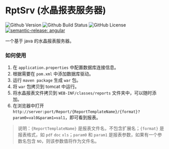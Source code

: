 # RptSrv (水晶报表服务器)

![Github Version](https://img.shields.io/github/package-json/v/hks2002/crystal-report-server-java) ![Github Build Status](https://img.shields.io/github/actions/workflow/status/hks2002/crystal-report-server-java/Build.yml) ![GitHub License](https://img.shields.io/github/license/hks2002/auto-header-plus)
[![semantic-release: angular](https://img.shields.io/badge/semantic--release-angular-e10079?logo=semantic-release)](https://github.com/semantic-release/semantic-release)

一个基于 java 的水晶报表服务器。

### 如何使用

1. 在 `application.properties` 中配置数据库连接信息。
2. 根据需要在 `pom.xml` 中添加数据库驱动。
3. 运行 `maven package` 生成 `war` 包。
4. 将 `war` 包拷贝到 tomcat 中运行。
5. 将水晶报表文件拷贝到 `WEB-INF/classes/reports` 文件夹中，可以随时添加。
6. 在浏览器中打开 `http://server:port/Report/{ReportTemplateName}/{format}?param0=val0&param1=val1`，即可看到报表。

> 说明：`{ReportTemplateName}` 是报表文件名，不包含扩展名；`{format}` 是报表格式，如 `pdf` `doc` `xls`；`param0` 和 `param1` 是报表参数，如果有一个参数名包含 `NO`，则该参数值将作为文件名。
